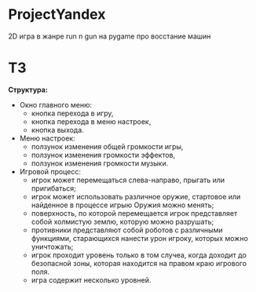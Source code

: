 # ProjectYandex
2D игра в жанре run n gun на pygame про восстание машин
# ТЗ
**Структура:**
 - Окно главного меню:
     - кнопка перехода в игру,
     - кнопка перехода в меню настроек,
     - кнопка выхода.
 - Меню настроек:
     - ползунок изменения общей громкости игры,
     - ползунок изменения громкости эффектов,
     - ползунок изменения громкости музыки.
 - Игровой процесс:
     - игрок может перемещаться слева-направо, прыгать или пригибаться;
     - игрок может использовать различное оружие, стартовое или найденное в процессе игрыю Оружия можно менять;
     - поверхность, по которой перемещается игрок представляет собой холмистую землю, которую можно разрушать;
     - противники представляют собой роботов с различными функциями, старающихся нанести урон игроку, которых можно уничтожать;
     - игрок проходит уровень только в том случеа, когда доходит до безопасной зоны, которая находится на правом краю игрового поля.
     - игра содержит несколько уровней.

